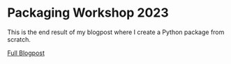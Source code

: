 Packaging Workshop 2023
=========

This is the end result of my blogpost where I create a Python package from scratch.

[Full Blogpost](https://robamu.github.io/posts/packaging-python-in-2023/)
